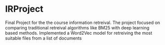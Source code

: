 # IRProject
Final Project for the the course information retreival. The project focused on comparing traditional retreival algorithms like BM25 with deep learning based methods. Implemented a Word2Vec model for retreiving the most suitable files from a list of documents
